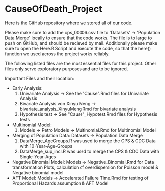 # CauseOfDeath_Project

Here is the GitHub repository where we stored all of our code.

Please make sure to add the cps_00006.csv file to 'Datasets' -> 'Population Data Merge' locally to ensure that the code works. The file is to large to push on GitHub, and should be recieved by mail.
Additionally please make sure to open the Here.R Script and execute the code, so that the here() function we used across the project works reliably. 

The following listed files are the most essential files for this project. Other files only serve exploratory purposes and are to be ignored.

Important Files and their location:
- Early Analysis:
  1) Univariate Analysis -> See the "Cause".Rmd files for Univariate Analysis
  2) Bivariate Analysis von Xinyu Meng -> bivariate_analysis_XinyuMeng.Rmd for bivariate analysis
  3) Hypothesis test -> See "Cause"_Hypotest.Rmd files for Hypothesis tests
- Multinomial Model:
  1) Models -> Petro Models -> Multinomial.Rmd for Multinomial Model
- Merging of Population Data: Datasets -> Population Data Merge
  1) DataMerge_AgeGroups.R was used to merge the CPS & CDC Data with 10-Year-Age-Groups
  2) DataMerge_sup_incl.R was used to merge the CPS & CDC Data with Single-Year-Ages
- Negative Binomial Model: Models -> Negative_Binomial.Rmd for Data transformation Plots, calculation of overdispersion for Poisson model & Negative binomial model
- AFT Model: Models -> Accelerated Failure Time.Rmd for testing of Proportional Hazards assumption & AFT Model
